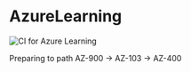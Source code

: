 # AzureLearning

![CI for Azure Learning](https://github.com/Sysa/AzureLearning/workflows/CI%20for%20Azure%20Learning/badge.svg)

Preparing to path AZ-900 -> AZ-103 -> AZ-400
